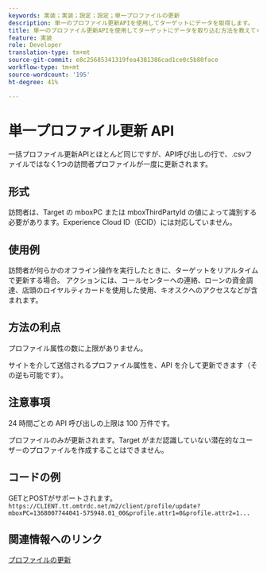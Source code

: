 ```yaml
---
keywords: 実装；実装；設定；設定；単一プロファイルの更新
description: 単一のプロファイル更新APIを使用してターゲットにデータを取得します。
title: 単一のプロファイル更新APIを使用してターゲットにデータを取り込む方法を教えてください。
feature: 実装
role: Developer
translation-type: tm+mt
source-git-commit: e8c25685341319fea4381386cad1ce0c5b80face
workflow-type: tm+mt
source-wordcount: '195'
ht-degree: 41%

---
```


# 単一プロファイル更新 API

一括プロファイル更新APIとほとんど同じですが、API呼び出しの行で、.csvファイルではなく1つの訪問者プロファイルが一度に更新されます。

## 形式

訪問者は、Target の mboxPC または mboxThirdPartyId の値によって識別する必要があります。Experience Cloud ID（ECID）には対応していません。

## 使用例

訪問者が何らかのオフライン操作を実行したときに、ターゲットをリアルタイムで更新する場合。 アクションには、コールセンターへの連絡、ローンの資金調達、店頭のロイヤルティカードを使用した使用、キオスクへのアクセスなどが含まれます。

## 方法の利点

プロファイル属性の数に上限がありません。

サイトを介して送信されるプロファイル属性を、API を介して更新できます（その逆も可能です）。

## 注意事項

24 時間ごとの API 呼び出しの上限は 100 万件です。

プロファイルのみが更新されます。Target がまだ認識していない潜在的なユーザーのプロファイルを作成することはできません。

## コードの例

GETとPOSTがサポートされます。`https://CLIENT.tt.omtrdc.net/m2/client/profile/update?mboxPC=1368007744041-575948.01_00&profile.attr1=0&profile.attr2=1...`

## 関連情報へのリンク

[プロファイルの更新](https://developers.adobetarget.com/api/#updating-profiles)